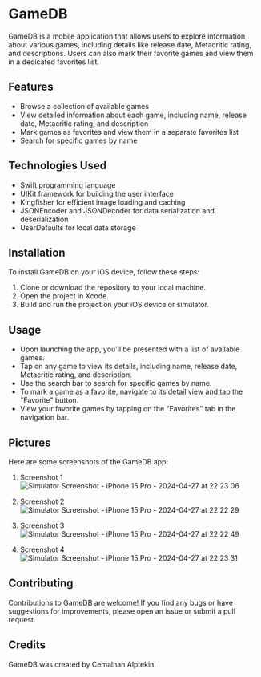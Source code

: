 # GameDB

GameDB is a mobile application that allows users to explore information about various games, including details like release date, Metacritic rating, and descriptions. Users can also mark their favorite games and view them in a dedicated favorites list.

## Features

- Browse a collection of available games
- View detailed information about each game, including name, release date, Metacritic rating, and description
- Mark games as favorites and view them in a separate favorites list
- Search for specific games by name

## Technologies Used

- Swift programming language
- UIKit framework for building the user interface
- Kingfisher for efficient image loading and caching
- JSONEncoder and JSONDecoder for data serialization and deserialization
- UserDefaults for local data storage

## Installation

To install GameDB on your iOS device, follow these steps:

1. Clone or download the repository to your local machine.
2. Open the project in Xcode.
3. Build and run the project on your iOS device or simulator.

## Usage

- Upon launching the app, you'll be presented with a list of available games. 
- Tap on any game to view its details, including name, release date, Metacritic rating, and description.
- Use the search bar to search for specific games by name.
- To mark a game as a favorite, navigate to its detail view and tap the "Favorite" button.
- View your favorite games by tapping on the "Favorites" tab in the navigation bar.

## Pictures

Here are some screenshots of the GameDB app:
1. Screenshot 1 ![Simulator Screenshot - iPhone 15 Pro - 2024-04-27 at 22 23 06](https://github.com/cemal995/gameDB_Graded_HomeWork-2/assets/148277734/55eb65b9-9078-4066-9894-9bf2e1f09dba)


2. Screenshot 2 ![Simulator Screenshot - iPhone 15 Pro - 2024-04-27 at 22 22 29](https://github.com/cemal995/gameDB_Graded_HomeWork-2/assets/148277734/191d9a05-e929-47b9-9b27-e4ab11b92189)


3. Screenshot 3 ![Simulator Screenshot - iPhone 15 Pro - 2024-04-27 at 22 22 49](https://github.com/cemal995/gameDB_Graded_HomeWork-2/assets/148277734/362a5ad7-84fa-4212-8e5a-f0605aa8d7bb)


4. Screenshot 4 ![Simulator Screenshot - iPhone 15 Pro - 2024-04-27 at 22 23 31](https://github.com/cemal995/gameDB_Graded_HomeWork-2/assets/148277734/ffe9d8bc-9121-4575-9838-ab2f9a68815a)




## Contributing

Contributions to GameDB are welcome! If you find any bugs or have suggestions for improvements, please open an issue or submit a pull request.

## Credits

GameDB was created by Cemalhan Alptekin.
